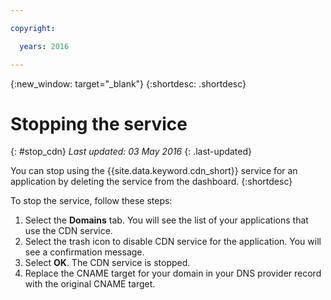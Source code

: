 ```yaml
---

copyright:

  years: 2016

---
```


{:new_window: target="_blank"}
{:shortdesc: .shortdesc}

# Stopping the service  
{: #stop_cdn}
*Last updated: 03 May 2016*
{: .last-updated}

You can stop using the {{site.data.keyword.cdn_short}} service for an application by deleting the service from the dashboard.
{:shortdesc}

To stop the service, follow these steps:
 
1. Select the **Domains** tab. You will see the list of your applications that use the CDN service.  
2. Select the trash icon to disable CDN service for the application. You will see a confirmation message.  
3. Select **OK**. The CDN service is stopped.
4. Replace the CNAME target for your domain in your DNS provider record with the original CNAME target.

